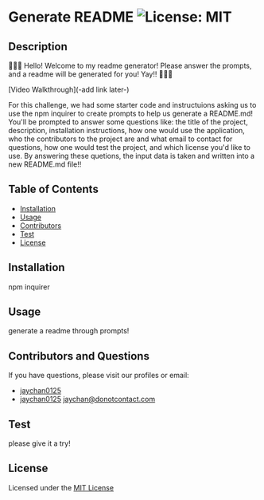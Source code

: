 
# Generate README ![License: MIT](https://img.shields.io/badge/License-MIT-yellow.svg)

## Description 
🦝🦝🦝 Hello! Welcome to my readme generator! Please answer the prompts, and a readme will be generated for you! Yay!! 🦝🦝🦝

[Video Walkthrough](-add link later-)

For this challenge, we had some starter code and instructuions asking us to use the npm inquirer to create prompts to help us generate a README.md! You'll be prompted to answer some questions like: the title of the project, description, installation instructions, how one would use the application, who the contributors to the project are and what email to contact for questions, how one would test the project, and which license you'd like to use. By answering these quetions, the input data is taken and written into a new README.md file!!

## Table of Contents 
- [Installation](#installation)
- [Usage](#usage)
- [Contributors](#contributors-and-questions)
- [Test](#test)
- [License](#license)

## Installation
npm inquirer

## Usage
generate a readme through prompts!

## Contributors and Questions
If you have questions, please visit our profiles or email:
- [jaychan0125](https://github.com/jaychan0125)
- [jaychan0125](https://github.com/jaychan0125)
jaychan@donotcontact.com

## Test
please give it a try!

## License
Licensed under the [MIT License](https://opensource.org/licenses/MIT)

